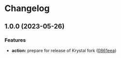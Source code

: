 # Changelog

## 1.0.0 (2023-05-26)


### Features

* **action:** prepare for release of Krystal fork ([0861eea](https://github.com/krystal/release-please-manifest-action/commit/0861eeaf7a567c1567f31ffed56acd41d6f8444a))
